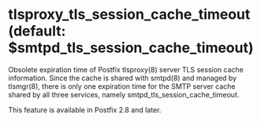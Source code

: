 # tlsproxy_tls_session_cache_timeout (default: $smtpd_tls_session_cache_timeout)
 Obsolete expiration time of Postfix tlsproxy(8) server TLS session
cache information. Since the cache is shared with smtpd(8) and managed
by tlsmgr(8), there is only one expiration time for the SMTP server cache
shared by all three services, namely smtpd\_tls\_session\_cache\_timeout. 


 This feature is available in Postfix 2.8 and later. 


